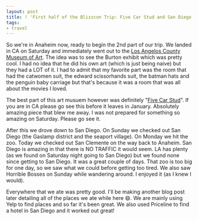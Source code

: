 ```yaml
---
layout: post
title: ! 'First half of the Blizzcon Trip: Five Car Stud and San Diego'
tags:
- travel
---
```


So we're in Anaheim now, ready to begin the 2nd part of our trip. We landed in
CA on Saturday and immediately went out to the
[Los Angelos County Museum of Art](http://www.lacma.org/). The idea was to see
the Burton exhibit which was pretty cool. I had no idea that he did his own art
(which is just being naive) but they had a LOT of it. I had to admit that my
favorite part was the room that had the catwomen suit, the edward scissorhands
suit, the batman hats and the penguin baby carriage but that's because it was a
room that was all about the movies I loved.

The best part of this art musuem however was definitely
"[Five Car Stud](http://www.lacma.org/art/exhibition/edward-kienholz-five-car-stud)".
If you are in CA please go see this before it leaves in January.  Absolutely
amazing piece that blew me away. I was not prepared for something so amazing on
Saturday. Please go see it.

After this we drove down to San Diego. On Sunday we checked out San Diego (the
Gaslamp district and the seaport village). On Monday we hit the zoo. Today we
checked out San Clemente on the way back to Anaheim.  San Diego is amazing in
that there is NO TRAFFIC it would seem. LA has plenty (as we found on Saturday
night going to San Diego) but we found none since getting to San Diego. It was a
great couple of days. That zoo is too big for one day, so we saw what we could
before getting too tired. We also saw Horrible Bosses on Sunday while wandering
around. I enjoyed it (as I knew I would).

Everywhere that we ate was pretty good. I'll be making another blog post later
detailing all of the places we ate while here :smile:. We are mainly using Yelp
to find places and so far it's been great. We also used Priceline to find a
hotel in San Diego and it worked out great!
